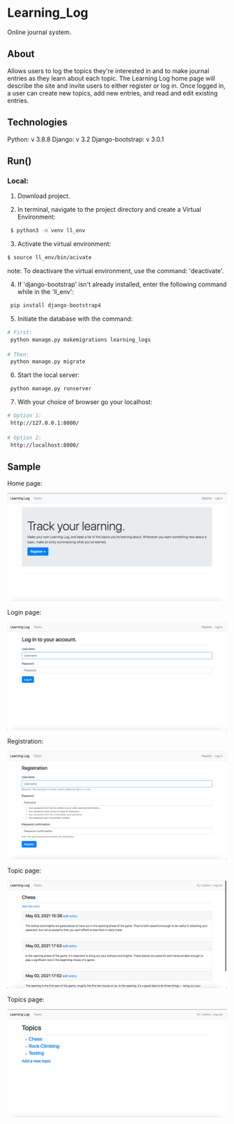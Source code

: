 # Learning_Log
 Online journal system.  

## About
Allows users to log the topics they're interested in and to make journal entries as they learn about each topic.  The Learning Log home page will describe the site and invite users to either register or log in.  Once logged in, a user can create new topics, add new entries, and read and edit existing entries.  

## Technologies
Python: v 3.8.8
Django: v 3.2
Django-bootstrap: v 3.0.1

## Run()

### Local:

1. Download project.  

2. In terminal, navigate to the project directory and create a Virtual Environment:  

```bash
 $ python3 -m venv ll_env
``` 

3. Activate the virtual environment:  

```bash
$ source ll_env/bin/acivate
```
note: To deactivare the virtual environment, use the command: 'deactivate'.  

4. If 'django-bootstrap' isn't already installed, enter the following command while in the 'll_env':  

```bash
 pip install django-bootstrap4
```

5. Initiate the database with the command:

```bash
# First:
 python manage.py makemigrations learning_logs
 
# Then:
 python manage.py migrate
```

6. Start the local server:

```bash
 python manage.py runserver
```

7.  With your choice of browser go your localhost:
```bash
# Option 1:
 http://127.0.0.1:8000/
 
# Option 2:
 http://localhost:8000/
```

## Sample
Home page:  

<img src='https://github.com/RasbeeTech/Learning_Log/blob/main/readme/images/home_page.png' title='home_page'>  

Login page:  

<img src='https://github.com/RasbeeTech/Learning_Log/blob/main/readme/images/login_page.png' title='login_page'>  

Registration:  

<img src='https://github.com/RasbeeTech/Learning_Log/blob/main/readme/images/register_page.png' title='register_page'>  

Topic page:  

<img src='https://github.com/RasbeeTech/Learning_Log/blob/main/readme/images/top_page.png' title='topic_page'>    

Topics page:

<img src='https://github.com/RasbeeTech/Learning_Log/blob/main/readme/images/topics_page.png' title='topics_page'>  
